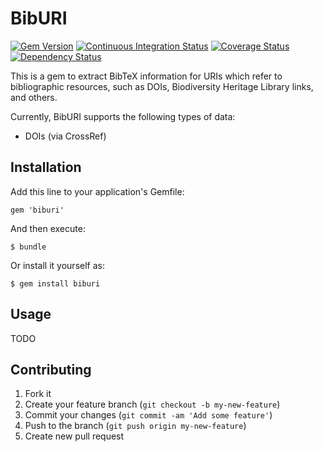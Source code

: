 # BibURI

[![Gem Version](https://badge.fury.io/rb/biburi.png)](http://badge.fury.io/rb/biburi)
[![Continuous Integration Status][1]][2]
[![Coverage Status][3]][4]
[![Dependency Status][5]][6]

This is a gem to extract BibTeX information for URIs which refer to bibliographic
resources, such as DOIs, Biodiversity Heritage Library links, and others.

Currently, BibURI supports the following types of data:

 - DOIs (via CrossRef)

## Installation

Add this line to your application's Gemfile:

    gem 'biburi'

And then execute:

    $ bundle

Or install it yourself as:

    $ gem install biburi

## Usage

TODO

## Contributing

1. Fork it
2. Create your feature branch (`git checkout -b my-new-feature`)
3. Commit your changes (`git commit -am 'Add some feature'`)
4. Push to the branch (`git push origin my-new-feature`)
5. Create new pull request

[1]: https://secure.travis-ci.org/gaurav/biburi.png
[2]: http://travis-ci.org/gaurav/biburi
[3]: https://coveralls.io/repos/gaurav/biburi/badge.png?branch=master
[4]: https://coveralls.io/r/gaurav/biburi?branch=master
[5]: https://gemnasium.com/gaurav/biburi.png
[6]: https://gemnasium.com/gaurav/biburi
